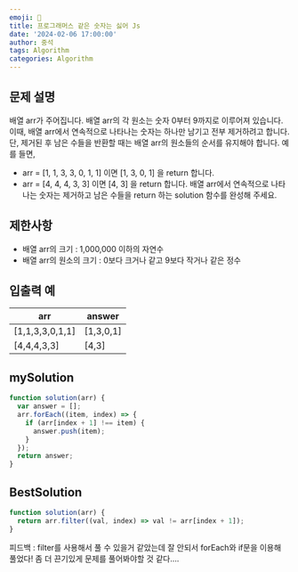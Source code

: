 ```yaml
---
emoji: 🔎
title: 프로그래머스 같은 숫자는 싫어 Js
date: '2024-02-06 17:00:00'
author: 중석
tags: Algorithm
categories: Algorithm
---
```


## 문제 설명

배열 arr가 주어집니다. 배열 arr의 각 원소는 숫자 0부터 9까지로 이루어져 있습니다.
이때, 배열 arr에서 연속적으로 나타나는 숫자는 하나만 남기고 전부 제거하려고 합니다. 단, 제거된 후 남은 수들을 반환할 때는 배열 arr의 원소들의 순서를 유지해야 합니다.
예를 들면,

- arr = [1, 1, 3, 3, 0, 1, 1] 이면 [1, 3, 0, 1] 을 return 합니다.
- arr = [4, 4, 4, 3, 3] 이면 [4, 3] 을 return 합니다.
  배열 arr에서 연속적으로 나타나는 숫자는 제거하고 남은 수들을 return 하는 solution 함수를 완성해 주세요.

## 제한사항

- 배열 arr의 크기 : 1,000,000 이하의 자연수
- 배열 arr의 원소의 크기 : 0보다 크거나 같고 9보다 작거나 같은 정수

## 입출력 예

| arr             | answer    |
| --------------- | --------- |
| [1,1,3,3,0,1,1] | [1,3,0,1] |
| [4,4,4,3,3]     | [4,3]     |

## mySolution

```js
function solution(arr) {
  var answer = [];
  arr.forEach((item, index) => {
    if (arr[index + 1] !== item) {
      answer.push(item);
    }
  });
  return answer;
}
```

## BestSolution

```js
function solution(arr) {
  return arr.filter((val, index) => val != arr[index + 1]);
}
```

피드백 : filter를 사용해서 풀 수 있을거 같았는데 잘 안되서 forEach와 if문을 이용해 풀었다!
좀 더 끈기있게 문제를 풀어봐야할 것 같다....

```toc

```
